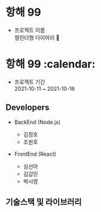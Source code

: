 <h1>항해 99</h1>

- 프로젝트 이름 <br>
  캘린더형 다이어리 :calendar:

<h1>항해 99 :calendar:</h1>

- 프로젝트 기간 <br>
  2021-10-11 ~ 2021-10-16

<h2>Developers</h2>

- BackEnd (Node.js)
  - 김정호
  - 조원호


- FrontEnd (React)
  - 심선아
  - 김갑민
  - 박시영

<h2>기술스택 및 라이브러리<h2>
